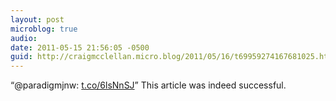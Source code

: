 ```yaml
---
layout: post
microblog: true
audio: 
date: 2011-05-15 21:56:05 -0500
guid: http://craigmcclellan.micro.blog/2011/05/16/t69959274167681025.html
---
```

“@paradigmjnw: [t.co/6lsNnSJ](http://t.co/6lsNnSJ)”  This article was indeed successful.
